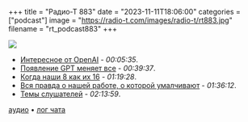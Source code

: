 +++
title = "Радио-Т 883"
date = "2023-11-11T18:06:00"
categories = ["podcast"]
image = "https://radio-t.com/images/radio-t/rt883.jpg"
filename = "rt_podcast883"
+++

![](https://radio-t.com/images/radio-t/rt883.jpg)

- [Интересное от OpenAI](https://stratechery.com/2023/the-openai-keynote/) - *00:05:35*.
- [Появление GPT меняет все](https://openai.com/blog/introducing-gpts) - *00:39:37*.
- [Когда наши 8 как их 16](https://www.theregister.com/2023/11/09/apple_exec_defends_8gb/) - *01:19:28*.
- [Вся правда о нашей работе, о которой умалчивают](https://www.mensurdurakovic.com/hard-to-swallow-truths-they-wont-tell-you-about-software-engineer-job/) - *01:36:12*.
- [Темы слушателей](https://radio-t.com/p/2023/11/07/prep-883/) - *02:13:59*.

[аудио](https://cdn.radio-t.com/rt_podcast883.mp3) • [лог чата](https://chat.radio-t.com/logs/radio-t-883.html)
<audio src="https://cdn.radio-t.com/rt_podcast883.mp3" preload="none"></audio>
